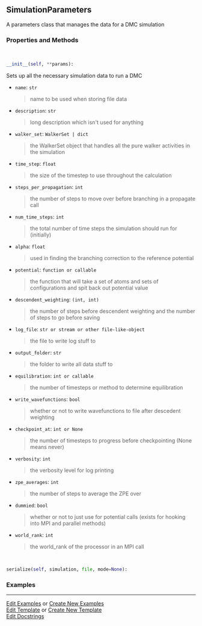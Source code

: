 ## <a id="RynLib.DoMyCode.Simulation.SimulationParameters">SimulationParameters</a>
A parameters class that manages the data for a DMC simulation

### Properties and Methods
<a id="RynLib.DoMyCode.Simulation.SimulationParameters.__init__" class="docs-object-method">&nbsp;</a>
```python
__init__(self, **params): 
```
Sets up all the necessary simulation data to run a DMC
- `name`: `str`
    >name to be used when storing file data
- `description`: `str`
    >long description which isn't used for anything
- `walker_set`: `WalkerSet | dict`
    >the WalkerSet object that handles all the pure walker activities in the simulation
- `time_step`: `float`
    >the size of the timestep to use throughout the calculation
- `steps_per_propagation`: `int`
    >the number of steps to move over before branching in a propagate call
- `num_time_steps`: `int`
    >the total number of time steps the simulation should run for (initially)
- `alpha`: `float`
    >used in finding the branching correction to the reference potential
- `potential`: `function or callable`
    >the function that will take a set of atoms and sets of configurations and spit back out potential value
- `descendent_weighting`: `(int, int)`
    >the number of steps before descendent weighting and the number of steps to go before saving
- `log_file`: `str or stream or other file-like-object`
    >the file to write log stuff to
- `output_folder`: `str`
    >the folder to write all data stuff to
- `equilibration`: `int or callable`
    >the number of timesteps or method to determine equilibration
- `write_wavefunctions`: `bool`
    >whether or not to write wavefunctions to file after descedent weighting
- `checkpoint_at`: `int or None`
    >the number of timesteps to progress before checkpointing (None means never)
- `verbosity`: `int`
    >the verbosity level for log printing
- `zpe_averages`: `int`
    >the number of steps to average the ZPE over
- `dummied`: `bool`
    >whether or not to just use for potential calls (exists for hooking into MPI and parallel methods)
- `world_rank`: `int`
    >the world_rank of the processor in an MPI call

<a id="RynLib.DoMyCode.Simulation.SimulationParameters.serialize" class="docs-object-method">&nbsp;</a>
```python
serialize(self, simulation, file, mode=None): 
```

### Examples


___

[Edit Examples](https://github.com/McCoyGroup/References/edit/gh-pages/Documentation/examples/RynLib/DoMyCode/Simulation/SimulationParameters.md) or 
[Create New Examples](https://github.com/McCoyGroup/References/new/gh-pages/?filename=Documentation/examples/RynLib/DoMyCode/Simulation/SimulationParameters.md) <br/>
[Edit Template](https://github.com/McCoyGroup/References/edit/gh-pages/Documentation/templates/RynLib/DoMyCode/Simulation/SimulationParameters.md) or 
[Create New Template](https://github.com/McCoyGroup/References/new/gh-pages/?filename=Documentation/templates/RynLib/DoMyCode/Simulation/SimulationParameters.md) <br/>
[Edit Docstrings](https://github.com/McCoyGroup/RynLib/edit/master/DoMyCode/Simulation.py?message=Update%20Docs)